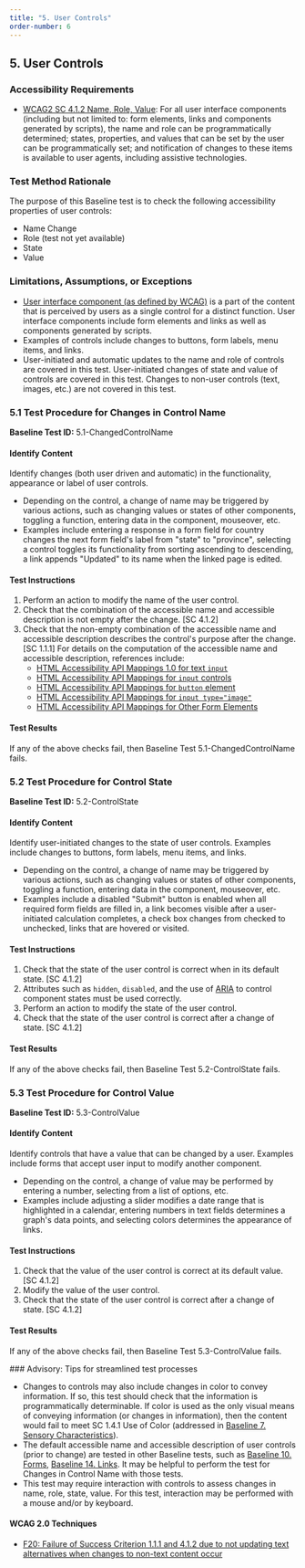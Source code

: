 ```yaml
---
title: "5. User Controls"
order-number: 6
---
```

## 5. User Controls

### Accessibility Requirements

-   [WCAG2 SC 4.1.2 Name, Role, Value](https://www.w3.org/TR/UNDERSTANDING-WCAG20/ensure-compat-rsv.html): For all user interface components (including but not limited to: form elements, links and components generated by scripts), the name and role can be programmatically determined; states, properties, and values that can be set by the user can be programmatically set; and notification of changes to these items is available to user agents, including assistive technologies.

### Test Method Rationale

The purpose of this Baseline test is to check the following accessibility properties of user controls:
-   Name Change
-   Role (test not yet available) 
-   State 
-   Value

### Limitations, Assumptions, or Exceptions

-   [User interface component (as defined by WCAG)](https://www.w3.org/TR/WCAG21/#dfn-user-interface-components) is a part of the content that is perceived by users as a single control for a distinct function. User interface components include form elements and links as well as components generated by scripts. 
-   Examples of controls include changes to buttons, form labels, menu items, and links.
-   User-initiated and automatic updates to the name and role of controls are covered in this test. User-initiated changes of state and value of controls are covered in this test. Changes to non-user controls (text, images, etc.) are not covered in this test.

### 5.1 Test Procedure for Changes in Control Name

**Baseline Test ID:** 5.1-ChangedControlName

#### Identify Content
<p id="1IC">Identify changes (both user driven and automatic) in the functionality, appearance or label of user controls. </p>
   <ul>
      <li>Depending on the control, a change of name may be triggered by various actions, such as changing values or states of other components, toggling a function, entering data in the component, mouseover, etc.</li>
	  <li>Examples include entering a response in a form field for country changes the next form field's label from "state" to "province", selecting a control toggles its functionality from sorting ascending to descending, a link appends "Updated" to its name when the linked page is edited.</li>
   </ul>

#### Test Instructions
<ol id="1TI">
	<li id="1TI-1">Perform an action to modify the name of the user control.</li>
	<li id="1TI-2">Check that the combination of the accessible name and accessible description is not empty after the change. [SC 4.1.2]</li>
    <li id="1TI-3">Check that the non-empty combination of the accessible name and accessible description describes the control's purpose after the change. [SC 1.1.1]  For details on the computation of the accessible name and accessible description, references include:
		<ul>
			<li><a href="https://www.w3.org/TR/html-aam-1.0/#input-type-text-input-type-password-input-type-search-input-type-tel-input-type-url-and-textarea-element" target="_blank" rel="noopener">HTML Accessibility API Mappings 1.0 for text <code>input</code></a></li>
			<li><a href="https://www.w3.org/TR/html-aam-1.0/#input-type-button-input-type-submit-and-input-type-reset" target="_blank" rel="noopener">HTML Accessibility API Mappings for <code>input</code> controls</a></li>
			<li><a href="https://www.w3.org/TR/html-aam-1.0/#button-element" target="_blank" rel="noopener">HTML Accessibility API Mappings for <code>button</code> element</a></li>
			<li><a href="https://www.w3.org/TR/html-aam-1.0/#input-type-image" target="_blank" rel="noopener">HTML Accessibility API Mappings for <code>input type="image"</code></a></li>
			<li><a href="https://www.w3.org/TR/html-aam-1.0/#other-form-elements" target="_blank" rel="noopener">HTML Accessibility API Mappings for Other Form Elements</a></li>
		</ul>
	</li>
</ol>

#### Test Results

<p id="1TR">If any of the above checks fail, then Baseline Test 5.1-ChangedControlName fails.</p>

### 5.2 Test Procedure for Control State

**Baseline Test ID:** 5.2-ControlState
#### Identify Content
<p id="2IC">Identify user-initiated changes to the state of user controls. Examples include changes to buttons, form labels, menu items, and links.</p>
   <ul>
      <li>Depending on the control, a change of name may be triggered by various actions, such as changing values or states of other components, toggling a function, entering data in the component, mouseover, etc.</li>
	  <li>Examples include a disabled "Submit" button is enabled when all required form fields are filled in, a link becomes visible after a user-initiated calculation completes, a check box changes from checked to unchecked, links that are hovered or visited.</li>
   </ul>

#### Test Instructions
<ol id="2TI">
	<li id="2TI-1">Check that the state of the user control is correct when in its default state. [SC 4.1.2]</li>
	<li id="2TI-2">Attributes such as <code>hidden</code>, <code>disabled</code>, and the use of <a href="https://www.w3.org/WAI/standards-guidelines/aria/">ARIA</a> to control component states must be used correctly.</li>
	<li id="2TI-3">Perform an action to modify the state of the user control.</li>
	<li id="2TI-4">Check that the state of the user control is correct after a change of state. [SC 4.1.2]</li>
</ol>

#### Test Results

<p id="2TR">If any of the above checks fail, then Baseline Test 5.2-ControlState fails.</p>

### 5.3 Test Procedure for Control Value

**Baseline Test ID:** 5.3-ControlValue
#### Identify Content
<p id="3IC">Identify controls that have a value that can be changed by a user. Examples include forms that accept user input to modify another component.</p>
   <ul>
      <li>Depending on the control, a change of value may be performed by entering a number, selecting from a list of options, etc.</li>
	  <li>Examples include adjusting a slider modifies a date range that is highlighted in a calendar, entering numbers in text fields determines a graph's data points, and selecting colors determines the appearance of links.</li>
   </ul>

#### Test Instructions
<ol id="3TI">
	<li id="3TI-1">Check that the value of the user control is correct at its default value. [SC 4.1.2]</li>
	<li id="3TI-2">Modify the value of the user control.</li>
	<li id="3TI-3">Check that the state of the user control is correct after a change of state. [SC 4.1.2]</li>
</ol>

#### Test Results

<p id="3TR">If any of the above checks fail, then Baseline Test 5.3-ControlValue fails.</p>
<!--
#### Identify Content
<p id="1IC">Identify changes in presented content (both user driven and automatic). Examples include changes to images, navigation trees, data table sort controls, automatic information updates, form elements, revealed content, etc.</p>
   <ul>
      	<li>It may be necessary to use the mouse to determine whether state changes occur on hover or on click.</li>
		<li>Depending on the component, a change of state may be triggered by various actions, such as changing values or states of other components, toggling a function, entering data in the component, mouseover, etc.</li>
   </ul>
--
#### Test Instructions
<ol id="1TI">
	<li id="1TI-1">Check that the page provides a notification of the change in content programmatically. [SC 4.1.2]
	   <ul>
		  <li>Programmatic event notifications include alert dialogs, focus shifts to the content that changed, and ARIA live regions.</li>
	   </ul>
	</li>
	<li id="1TI-2">For each change in content, check that the combination of name, role, state, and value of the changed content is accurate. [SC 4.1.2]
	   <ol>
			<li id="1TI-2i">Name: the name is accurate after a change.
				<ul>
					<li>Apply the <a href="https://www.w3.org/TR/html-aam-1.0/#accessible-name-and-description-computation">accessible name and description computation</a>, if applicable.</li>
				</ul>
			</li>
			<li id="1TI-2ii">Role: the role accurately describes the purpose of the element after a change, if applicable.
				<ul>
					<li>Consider ARIA role, element type, and other descriptive text.</li>
				</ul>
			</li>
			<li id="1TI-2iii">State: the state of the element is accurate after a change, if applicable.
				<ul>
					<li>Evaluate ARIA and element-specific attributes (e.g., <code>&#060;option selected=”true”&#062;</code>).</li>
				</ul>
			</li>
			<li id="1TI-2iv">Value: the value is updated after a change, if applicable.</li>
	   </ol>
	</li>
</ol>
--
#### Test Results
<p id="1TR">If any of the above checks fail, then Baseline Test 5.1-ChangeContent fails.</p>
-->
### Advisory: Tips for streamlined test processes

- Changes to controls may also include changes in color to convey information. If so, this test should check that the information is programmatically determinable. If color is used as the only visual means of conveying information (or changes in information), then the content would fail to meet SC 1.4.1 Use of Color (addressed in [Baseline 7. Sensory Characteristics](../07Sensory)).
- The default accessible name and accessible description of user controls (prior to change) are tested in other Baseline tests, such as [Baseline 10. Forms](../10Forms), [Baseline 14. Links](../14Links). It may be helpful to perform the test for Changes in Control Name with those tests.
- This test may require interaction with controls to assess changes in name, role, state, value. For this test, interaction may be performed with a mouse and/or by keyboard.

#### WCAG 2.0 Techniques
- [F20: Failure of Success Criterion 1.1.1 and 4.1.2 due to not updating text alternatives when changes to non-text content occur](https://www.w3.org/WAI/WCAG21/Techniques/failures/F20.html)
